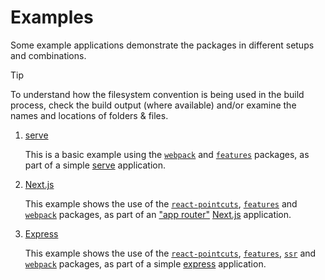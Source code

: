 # Examples

Some example applications demonstrate the packages in different setups and combinations.

> [!TIP]
> To understand how the filesystem convention is being used in the build process, check the build output (where available) and/or examine the names and locations of folders & files.

1. [serve](./serve/README.md)

   This is a basic example using the [`webpack`](../packages/webpack/docs/README.md) and [`features`](../packages/features/docs/README.md) packages, as part of a simple [serve](https://github.com/vercel/serve) application.

2. [Next.js](./next/README.md)

   This example shows the use of the [`react-pointcuts`](../packages/react-pointcuts/docs/README.md), [`features`](../packages/features/docs/README.md) and [`webpack`](../packages/webpack/docs/README.md) packages, as part of an ["app router"](https://nextjs.org/docs/app) [Next.js](https://nextjs.org/) application.

3. [Express](./express/README.md)

   This example shows the use of the [`react-pointcuts`](../packages/react-pointcuts/docs/README.md), [`features`](../packages/features/docs/README.md), [`ssr`](../packages/ssr/docs/README.md) and [`webpack`](../packages/webpack/docs/README.md) packages, as part of a simple [express](https://expressjs.com/) application.
   
